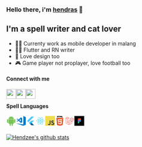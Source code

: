 ### Hello there, i'm [hendras][website] 🤘

## I'm a spell writer and cat lover 
- 👨‍💻 Currenty work as mobile developer in malang
- 🧞‍♂️ Flutter and RN writer
- 🌱 Love design too
- 🎮 Game player not proplayer, love football too

#### Connect with me
[<img align="left" height="26" width="26" src="https://cdn.jsdelivr.net/npm/simple-icons@v3/icons/youtube.svg" />][website]
[<img align="left" height="26" width="26" src="https://cdn.jsdelivr.net/npm/simple-icons@v3/icons/instagram.svg" />][website]
[<img align="left" height="26" width="26" src="https://cdn.jsdelivr.net/npm/simple-icons@v3/icons/twitter.svg" />][website]

<br />

#### Spell Languages
[<img align="left" width="26" alt="Visual Studio Code" src="https://raw.githubusercontent.com/github/explore/80688e429a7d4ef2fca1e82350fe8e3517d3494d/topics/android/android.png" />][website]
[<img align="left" width="26" alt="Visual Studio Code" src="https://raw.githubusercontent.com/github/explore/80688e429a7d4ef2fca1e82350fe8e3517d3494d/topics/visual-studio-code/visual-studio-code.png" />][website]
[<img align="left" width="26" alt="Visual Studio Code" src="https://raw.githubusercontent.com/github/explore/cebd63002168a05a6a642f309227eefeccd92950/topics/flutter/flutter.png" />][website]
[<img align="left" width="26" alt="Visual Studio Code" src="https://raw.githubusercontent.com/github/explore/80688e429a7d4ef2fca1e82350fe8e3517d3494d/topics/react-native/react-native.png" />][website]
[<img align="left" width="26" alt="Visual Studio Code" src="https://raw.githubusercontent.com/github/explore/80688e429a7d4ef2fca1e82350fe8e3517d3494d/topics/javascript/javascript.png" />][website]
[<img align="left" width="26" alt="Visual Studio Code" src="https://raw.githubusercontent.com/github/explore/80688e429a7d4ef2fca1e82350fe8e3517d3494d/topics/html/html.png" />][website]
[<img align="left" width="26" alt="Visual Studio Code" src="https://raw.githubusercontent.com/github/explore/56a826d05cf762b2b50ecbe7d492a839b04f3fbf/topics/laravel/laravel.png" />][website]
[<img align="left" width="26" alt="Visual Studio Code" src="https://raw.githubusercontent.com/github/explore/05d0f0dfceafd861bdf2b53559399dae7b2e2d8b/topics/figma/figma.png" />][website]

<br />
<br />

[![Hendzee's github stats](https://github-readme-stats.vercel.app/api?username=hendzee&show_icons=true&theme=dracula)](https://github.com/hendzee/github-readme-stats)


<br />
<br />

[website]: https://github.com/hendzee
